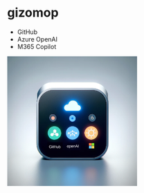 # gizomop

- GitHub
- Azure OpenAI
- M365 Copilot

<img src="media/gizomop.png" alt="The gizomop" width="300"/>
